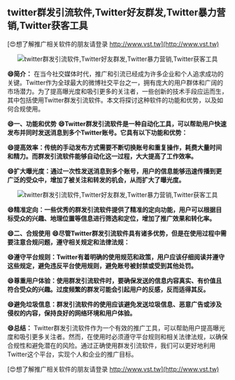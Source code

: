 ## **twitter群发引流软件,Twitter好友群发,Twitter暴力营销,Twitter获客工具**

[😍想了解推广相关软件的朋友请登录 http://www.vst.tw](http://www.vst.tw)

 <center><img src="https://vst.tw/MP4/tuiguang/png/2.png" alt="twitter群发引流软件,Twitter好友群发,Twitter暴力营销,Twitter获客工具"></center>

**😄简介：**
在当今社交媒体时代，推广和引流已经成为许多企业和个人追求成功的关键。Twitter作为全球最大的微博社交平台之一，拥有庞大的用户群体和广阔的市场潜力。为了提高曝光度和吸引更多的关注者，一些创新的技术手段应运而生，其中包括使用Twitter群发引流软件。本文将探讨这种软件的功能和优势，以及如何合规使用。

**😄一、功能和优势**
**😄Twitter群发引流软件是一种自动化工具，可以帮助用户快速发布并同时发送消息到多个Twitter账号。它具有以下功能和优势：**

**😄提高效率：传统的手动发布方式需要不断切换账号和重复操作，耗费大量时间和精力。而群发引流软件能够自动化这一过程，大大提高了工作效率。**

**😄扩大曝光度：通过一次性发送消息到多个账号，用户的信息能够迅速传播到更广泛的受众中，增加了被关注和转发的机会，从而扩大了曝光度。**

 <center><img src="https://vst.tw/MP4/tuiguang/png/1.png" alt="twitter群发引流软件,Twitter好友群发,Twitter暴力营销,Twitter获客工具"></center>

**😄精准定向：一些优秀的群发引流软件提供了精准的定向功能，用户可以根据目标受众的兴趣、地理位置等信息进行筛选和定位，增加了推广效果和转化率。**

**😄二、合规使用**
**😄尽管Twitter群发引流软件具有诸多优势，但是在使用过程中需要注意合规问题，遵守相关规定和法律法规：**

**😄遵守平台规则：Twitter有着明确的使用规范和政策，用户应该仔细阅读并遵守这些规定，避免违反平台使用规则，避免账号被封禁或受到其他处罚。**

**😄尊重用户体验：使用群发引流软件时，要确保发送的信息内容真实、有价值且符合受众的兴趣。过度频繁的群发可能会引起用户的反感，反而适得其反。**

**😄避免垃圾信息：群发引流软件的使用应该避免发送垃圾信息、恶意广告或涉及侵权的内容，保持良好的网络环境和用户体验。**

**😄总结：**
Twitter群发引流软件作为一个有效的推广工具，可以帮助用户提高曝光度和吸引更多关注者。然而，在使用时必须遵守平台规则和相关法律法规，以确保合规性和避免潜在的风险。通过正确使用群发引流软件，我们可以更好地利用Twitter这个平台，实现个人和企业的推广目标。

[😍想了解推广相关软件的朋友请登录 http://www.vst.tw](http://www.vst.tw)



